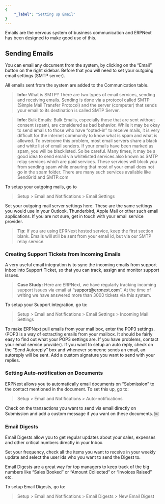 ```yaml
---
{
	"_label": "Setting up Email"
}
---
```

Emails are the nervous system of business communication and ERPNext has been designed to make good use of this. 

## Sending Emails

You can email any document from the system, by clicking on the “Email” button on the right sidebar. Before that you will need to set your outgoing email settings (SMTP server).

All emails sent from the system are added to the Communication table.

> **Info:** What is SMTP? There are two types of email services, sending and receiving emails. Sending is done via a protocol called SMTP (Simple Mail Transfer Protocol) and the server (computer) that sends your email to its destination is called SMTP Server.

> **Info:** Bulk Emails: Bulk Emails, especially those that are sent without consent (spam), are considered as bad behavior. While it may be okay to send emails to those who have “opted-in” to receive mails, it is very difficult for the internet community to know what is spam and what is allowed. To overcome this problem, most email servers share a black and white list of email senders. If your emails have been marked as spam, you will be blacklisted. So be careful. Many times, it may be a good idea to send email via whitelisted services also known as SMTP relay services which are paid services. These services will block you from sending spam while ensuring that most of your email does not go in the spam folder. There are many such services available like SendGrid and SMTP.com

To setup your outgoing mails, go to

> Setup > Email and Notifications > Email Settings

Set your outgoing mail server settings here. These are the same settings you would use in your Outlook, Thunderbird, Apple Mail or other such email applications. If you are not sure, get in touch with your email service provider.

> **Tip:** If you are using EPRNext hosted service, keep the first section blank. Emails will still be sent from your email id, but via our SMTP relay service.

### Creating Support Tickets from Incoming Emails

A very useful email integration is to sync the incoming emails from support inbox into Support Ticket, so that you can track, assign and monitor support issues.

> **Case Study:** Here are ERPNext, we have regularly tracking incoming support issues via email at “support@erpnext.com”. At the time of writing we have answered more than 3000 tickets via this system.

To setup your Support integration, go to:

> Setup > Email and Notifications > Email Settings > Incoming Mail Settings

To make ERPNext pull emails from your mail box, enter the POP3 settings. (POP3 is a way of extracting emails from your mailbox. It should be fairly easy to find out what your POP3 settings are. If you have problems, contact your email service provider).
If you want to setup an auto reply, check on the “Send Autoreply” box and whenever someone sends an email, an autoreply will be sent.
Add a custom signature you want to send with your replies. 

### Setting Auto-notification on Documents

ERPNext allows you to automatically email documents on “Submission” to the contact mentioned in the document. To set this up, go to:

> Setup > Email and Notifications > Auto-notifications

Check on the transactions you want to send via email directly on Submission and add a custom message if you want on these documents.
￼
### Email Digests

Email Digests allow you to get regular updates about your sales, expenses and other critical numbers directly in your Inbox. 

Set your frequency, check all the items you want to receive in your weekly update and select the user ids who you want to send the Digest to.

Email Digests are a great way for top managers to keep track of the big numbers like “Sales Booked” or “Amount Collected” or “Invoices Raised” etc.

To setup Email Digests, go to: 

> Setup > Email and Notifications > Email Digests > New Email Digest